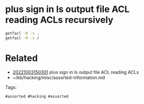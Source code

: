 # plus sign in ls output file ACL reading ACLs recursively
```bash
getfacl -R -s .
getfacl -R -s /
```

# Related

- [20221003150301](/zet/20221003150301/README.md) plus sign in ls output file ACL reading ACLs
- ~/kb/hacking/misc/assorted-information.md

Tags:

    #assorted #hacking #assorted
